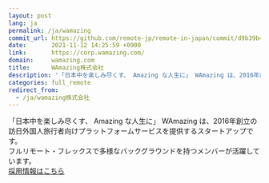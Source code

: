 ```yaml
---
layout: post
lang: ja
permalink: /ja/wamazing
commit_url: https://github.com/remote-jp/remote-in-japan/commit/d9b39b4e26a8528099daf7933a92f95cb5fc31e8
date:       2021-11-12 14:25:59 +0900
link:       https://corp.wamazing.com/
domain:     wamazing.com
title:      WAmazing株式会社
description: '「日本中を楽しみ尽くす、 Amazing な人生に」 WAmazing は、2016年創立の訪日外国人旅行者向けプラットフォームサービスを提供するスタートアップです。 フルリモート・フレックスで多様なバックグラウンドを持つメンバーが活躍しています。 採用情報はこちら'
categories: full_remote
redirect_from:
  - /ja/wamazing株式会社
---
```


<p>「日本中を楽しみ尽くす、 Amazing な人生に」 WAmazing は、2016年創立の訪日外国人旅行者向けプラットフォームサービスを提供するスタートアップです。<br />フルリモート・フレックスで多様なバックグラウンドを持つメンバーが活躍しています。<br /><a href="https://corp.wamazing.com/recruit">採用情報はこちら</a></p>
